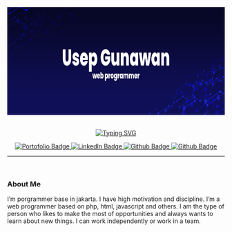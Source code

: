 <div id="header" align="center">
  <img align='center' src='/assets/bg.png' width='1000' height='250'/>
</div>

<br>

<div id="header" align="center">
  <p><a href="https://git.io/typing-svg"><img align="center" src="https://readme-typing-svg.herokuapp.com?font=popins&size=35&pause=5000&color=161b228&center=true&vCenter=true&width=435&lines=Hi+i'm+Usep+Gunawan;Web+Programmer;" alt="Typing SVG" /></a></p>
</div>

<div id="badges" align="center">
  <a href="https://usepgnwan.github.io/" target="_blank">
    <img src="https://img.shields.io/badge/Portofolio-4285F4?style=for-the-badge&logo=Google-chrome&logoColor=white" alt="Portofolio Badge"/>
  </a>
  <a href="https://www.linkedin.com/in/usep-gnwan-6b17592a3/"target="_blank">
    <img src="https://img.shields.io/badge/LinkedIn-blue?style=for-the-badge&logo=linkedin&logoColor=white" alt="LinkedIn Badge"/>
  </a>
  <a href="https://github.com/usepgnwan" target="_blank">
    <img src="https://img.shields.io/badge/Github-black?style=for-the-badge&logo=Github&logoColor=white" alt="Github Badge"/>
  </a>
  <a href="https://gitlab.com/usepgnwan" target="_blank">
    <img src="https://img.shields.io/badge/GitLab-330F63?style=for-the-badge&logo=gitlab&logoColor=white" alt="Github Badge"/>
  </a> 
</div>

<hr/>

<br/>

### About Me

I’m porgrammer base in jakarta. I have high motivation and discipline. I’m a web programmer based on php, html, javascript and others. I am the type of person who likes to make the most of opportunities and always wants to learn about new things. I can work independently or work in a team.
